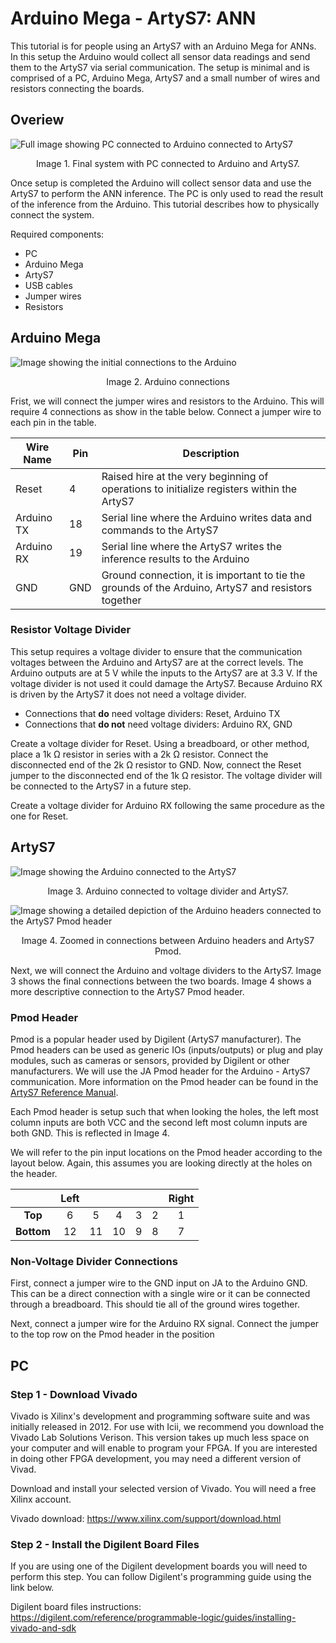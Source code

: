 # Arduino Mega - ArtyS7: ANN

This tutorial is for people using an ArtyS7 with an Arduino Mega for ANNs. In this setup the Arduino would collect all sensor data readings and send them to the ArtyS7 via serial communication. The setup is minimal and is comprised of a PC, Arduino Mega, ArtyS7 and a small number of wires and resistors connecting the boards. 

## Overiew

![Full image showing PC connected to Arduino connected to ArtyS7](https://icii.io/wp-content/uploads/2022/01/ANNArtyS7.png)
<p align="center">Image 1. Final system with PC connected to Arduino and ArtyS7.</p>

Once setup is completed the Arduino will collect sensor data and use the ArtyS7 to perform the ANN inference. The PC is only used to read the result of the inference from the Arduino. This tutorial describes how to physically connect the system. 

Required components: 
- PC
- Arduino Mega
- ArtyS7
- USB cables
- Jumper wires
- Resistors




## Arduino Mega
![Image showing the initial connections to the Arduino](https://icii.io/wp-content/uploads/2022/01/Arduino-Mega-Connections.png)
<p align="center">Image 2. Arduino connections</p>

Frist, we will connect the jumper wires and resistors to the Arduino. This will require 4 connections as show in the table below. Connect a jumper wire to each pin in the table. 

| Wire Name  | Pin   | Description | 
| -----      | ----- | ----- |
| Reset      | 4     | Raised hire at the very beginning of operations to initialize registers within the ArtyS7 |
| Arduino TX | 18    | Serial line where the Arduino writes data and commands to the ArtyS7 |
| Arduino RX | 19    | Serial line where the ArtyS7 writes the inference results to the Arduino |
| GND        | GND   | Ground connection, it is important to tie the grounds of the Arduino, ArtyS7 and resistors together |

### Resistor Voltage Divider
This setup requires a voltage divider to ensure that the communication voltages between the Arduino and ArtyS7 are at the correct levels. The Arduino outputs are at 5 V while the inputs to the ArtyS7 are at 3.3 V. If the voltage divider is not used it could damage the ArtyS7. Because Arduino RX is driven by the ArtyS7 it does not need a voltage divider. 
- Connections that **do** need voltage dividers: Reset, Arduino TX
- Connections that **do not** need voltage dividers: Arduino RX, GND

Create a voltage divider for Reset. Using a breadboard, or other method, place a 1k &#x2126; resistor in series with a 2k &#x2126; resistor. Connect the disconnected end of the 2k &#x2126; resistor to GND. Now, connect the Reset jumper to the disconnected end of the 1k &#x2126; resistor. The voltage divider will be connected to the ArtyS7 in a future step. 

Create a voltage divider for Arduino RX following the same procedure as the one for Reset. 
 


## ArtyS7
![Image showing the Arduino connected to the ArtyS7](https://icii.io/wp-content/uploads/2022/01/Arduino-Connected-To-ArtyS7.png)
<p align="center">Image 3. Arduino connected to voltage divider and ArtyS7.</p>


![Image showing a detailed depiction of the Arduino headers connected to the ArtyS7 Pmod header](https://icii.io/wp-content/uploads/2022/01/PMOD-To-Arduino.png)
<p align="center">Image 4. Zoomed in connections between Arduino headers and ArtyS7 Pmod.</p>

Next, we will connect the Arduino and voltage dividers to the ArtyS7. Image 3 shows the final connections between the two boards. Image 4 shows a more descriptive connection to the ArtyS7 Pmod header. 

### Pmod Header
Pmod is a popular header used by Digilent (ArtyS7 manufacturer). The Pmod headers can be used as generic IOs (inputs/outputs) or plug and play modules, such as cameras or sensors, provided by Digilent or other manufacturers. We will use the JA Pmod header for the Arduino - ArtyS7 communication. More information on the Pmod header can be found in the [ArtyS7 Reference Manual](https://digilent.com/reference/programmable-logic/arty-s7/reference-manual).

Each Pmod header is setup such that when looking the holes, the left most column inputs are both VCC and the second left most column inputs are both GND. This is reflected in Image 4. 

We will refer to the pin input locations on the Pmod header according to the layout below. Again, this assumes you are looking directly at the holes on the header.





| | Left  |  |  |  |  | Right |
| :-----: | :-----: | :-----: | :-----: | :-----: | :-----: | :-----: |
| **Top**    | 6  | 5  | 4  | 3 | 2 | 1 |
| **Bottom** | 12 | 11 | 10 | 9 | 8 | 7 |




### Non-Voltage Divider Connections
First, connect a jumper wire to the GND input on JA to the Arduino GND. This can be a direct connection with a single wire or it can be connected through a breadboard. This should tie all of the ground wires together. 

Next, connect a jumper wire for the Arduino RX signal. Connect the jumper to the top row on the Pmod header in the position 

## PC









### Step 1 - Download Vivado
Vivado is Xilinx's development and programming software suite and was initially released in 2012. For use with Icii, we recommend you download the Vivado Lab Solutions Verison. This version takes up much less space on your computer and will enable to program your FPGA. If you are interested in doing other FPGA development, you may need a different version of Vivad. 

Download and install your selected version of Vivado. You will need a free Xilinx account. 

Vivado download: https://www.xilinx.com/support/download.html 

### Step 2 - Install the Digilent Board Files
If you are using one of the Digilent development boards you will need to perform this step. You can follow Digilent's programming guide using the link below. 

Digilent board files instructions: https://digilent.com/reference/programmable-logic/guides/installing-vivado-and-sdk


